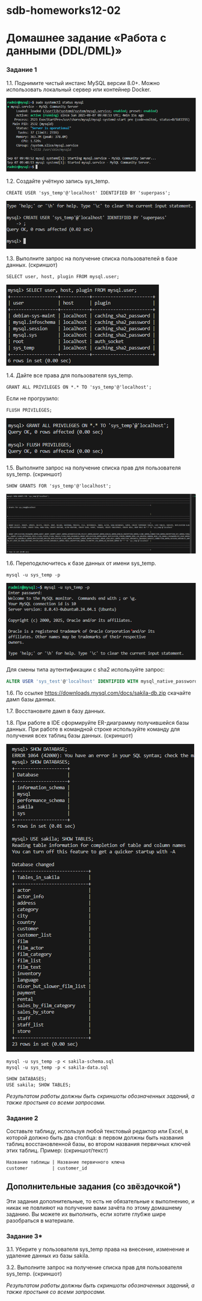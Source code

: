 # sdb-homeworks12-02

# Домашнее задание «Работа с данными (DDL/DML)»


### Задание 1
1.1. Поднимите чистый инстанс MySQL версии 8.0+. Можно использовать локальный сервер или контейнер Docker.

![Cкриншот «Задание 1.1»](img/image1.png)

1.2. Создайте учётную запись sys_temp.


```
CREATE USER 'sys_temp'@'localhost' IDENTIFIED BY 'superpass';
```

![Cкриншот «Задание 1.2»](img/image2.png)

1.3. Выполните запрос на получение списка пользователей в базе данных. (скриншот)

```
SELECT user, host, plugin FROM mysql.user;
```

![Cкриншот «Задание 1.3»](img/image3.png)



1.4. Дайте все права для пользователя sys_temp.

```
GRANT ALL PRIVILEGES ON *.* TO 'sys_temp'@'localhost';
```

Если не прогрузило:

```
FLUSH PRIVILEGES;
```
![Cкриншот «Задание 1.4»](img/image4.png)

1.5. Выполните запрос на получение списка прав для пользователя sys_temp. (скриншот)

```
SHOW GRANTS FOR 'sys_temp'@'localhost';
```

![Cкриншот «Задание 1.5»](img/image5.png)

1.6. Переподключитесь к базе данных от имени sys_temp.

```
mysql -u sys_temp -p
```

![Cкриншот «Задание 1.6»](img/image6.png)

Для смены типа аутентификации с sha2 используйте запрос:

```sql
ALTER USER 'sys_test'@'localhost' IDENTIFIED WITH mysql_native_password BY 'password';
```
1.6. По ссылке https://downloads.mysql.com/docs/sakila-db.zip скачайте дамп базы данных.

1.7. Восстановите дамп в базу данных.

1.8. При работе в IDE сформируйте ER-диаграмму получившейся базы данных. При работе в командной строке используйте команду для получения всех таблиц базы данных. (скриншот)

![Cкриншот «Задание 1.7»](img/image7.png)

```
mysql -u sys_temp -p < sakila-schema.sql
mysql -u sys_temp -p < sakila-data.sql
```
```
SHOW DATABASES;
USE sakila; SHOW TABLES;
```
*Результатом работы должны быть скриншоты обозначенных заданий, а также простыня со всеми запросами.*


### Задание 2
Составьте таблицу, используя любой текстовый редактор или Excel, в которой должно быть два столбца: в первом должны быть названия таблиц восстановленной базы, во втором названия первичных ключей этих таблиц. Пример: (скриншот/текст)
```
Название таблицы | Название первичного ключа
customer         | customer_id
```


## Дополнительные задания (со звёздочкой*)
Эти задания дополнительные, то есть не обязательные к выполнению, и никак не повлияют на получение вами зачёта по этому домашнему заданию. Вы можете их выполнить, если хотите глубже шире разобраться в материале.

### Задание 3*
3.1. Уберите у пользователя sys_temp права на внесение, изменение и удаление данных из базы sakila.

3.2. Выполните запрос на получение списка прав для пользователя sys_temp. (скриншот)

*Результатом работы должны быть скриншоты обозначенных заданий, а также простыня со всеми запросами.*
